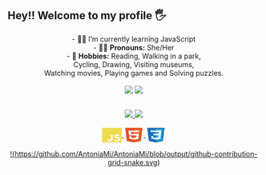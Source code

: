 ## Hey!! Welcome to my profile 🖐️
<div align="center">
  - 👩‍💻 I’m currently learning JavaScript<br>
  - 🤸‍♀️ <b>Pronouns:</b> She/Her<br>
  - 💓 <b>Hobbies:</b> Reading, Walking in a park,<br>
    Cycling, Drawing, Visiting museums,<br>
    Watching movies, Playing games and Solving puzzles. 
</div>  
  <br>
<div align="center"> 
  <a href="https://www.instagram.com/antonia_michelly/" target="_blank"> <img src="https://img.shields.io/badge/-Instagram-%23E4405F?style=for-the-badge&logo=instagram&logoColor=white" target="_blank"></a>
  <a href="https://www.linkedin.com/in/antonia-mi/" target="_blank"> <img src="https://img.shields.io/badge/-LinkedIn-%230077B5?style=for-the-badge&logo=linkedin&logoColor=white" target="_blank"></a> 
</div>

##

<div align="center">
  <a href="https://github.com/AntoniaMi">
    <img height="145em" src="https://github-readme-stats.vercel.app/api?username=AntoniaMi&show_icons=true&theme=dracula&include_all_commits=true&count_private=true"/>
    <img height="145em" src="https://github-readme-stats.vercel.app/api/top-langs/?username=AntoniaMi&layout=compact&langs_count=7&theme=dracula"/>
</div>
<div align="center"><br>
  <img align="center" alt="Antonia-Js" height="30" width="40" src="https://raw.githubusercontent.com/devicons/devicon/master/icons/javascript/javascript-plain.svg">
  <img align="center" alt="Antonia-HTML" height="30" width="40" src="https://raw.githubusercontent.com/devicons/devicon/master/icons/html5/html5-original.svg">
  <img align="center" alt="Antonia-CSS" height="30" width="40" src="https://raw.githubusercontent.com/devicons/devicon/master/icons/css3/css3-original.svg">
  
  !(https://github.com/AntoniaMi/AntoniaMi/blob/output/github-contribution-grid-snake.svg)
</div>
  
##
